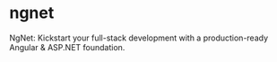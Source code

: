 # ngnet
NgNet: Kickstart your full-stack development with a production-ready Angular &amp; ASP.NET foundation.
